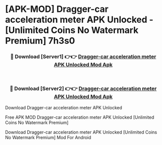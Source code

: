 # [APK-MOD] Dragger-car acceleration meter APK Unlocked - [Unlimited Coins No Watermark Premium] 7h3s0



<div align="center">
<h3>🔴 Download [Server1] 👉👉 <a href="https://momento.my/?title=Dragger-car_acceleration_meter_APK_Unlocked">Dragger-car acceleration meter APK Unlocked Mod Apk</a></h3><br>

<h3>🔴 Download [Server2] 👉👉 <a href="https://momento.my/?title=Dragger-car_acceleration_meter_APK_Unlocked">Dragger-car acceleration meter APK Unlocked Mod Apk</a></h3>
</div>



Download Dragger-car acceleration meter APK Unlocked 

Free APK MOD Dragger-car acceleration meter APK Unlocked [Unlimited Coins No Watermark Premium]

Download Dragger-car acceleration meter APK Unlocked [Unlimited Coins No Watermark Premium] Mod For Android
